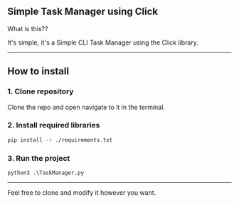 ## Simple Task Manager using Click
What is this??

It's simple, it's a Simple CLI Task Manager using the Click library.

----

## How to install
### 1. Clone repository
Clone the repo and open navigate to it in the terminal.
### 2. Install required libraries
````bash
pip install -r ./requirements.txt
````
### 3. Run the project
````
python3 .\TaskManager.py
````
----

Feel free to clone and modify it however you want.
